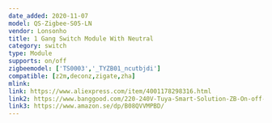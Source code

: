 ```yaml
---
date_added: 2020-11-07
model: QS-Zigbee-S05-LN
vendor: Lonsonho
title: 1 Gang Switch Module With Neutral
category: switch
type: Module
supports: on/off
zigbeemodel: ['TS0003','_TYZB01_ncutbjdi']
compatible: [z2m,deconz,zigate,zha]
mlink: 
link: https://www.aliexpress.com/item/4001178298316.html
link2: https://www.banggood.com/220-240V-Tuya-Smart-Solution-ZB-On-off-Switch-Smart-Home-Modification-Module-Work-with-Alexa-Google-p-1790444.html
link3: https://www.amazon.se/dp/B08QVVMPBD/
---
```

